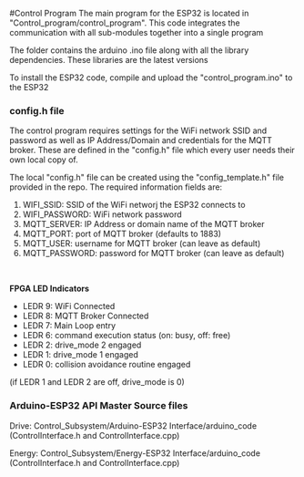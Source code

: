 #Control Program
The main program for the ESP32 is located in "Control_program/control_program". This code integrates the communication with all sub-modules together into a single program

The folder contains the arduino .ino file along with all the library dependencies. These libraries are the latest versions

To install the ESP32 code, compile and upload the "control_program.ino" to the ESP32

### config.h file
The control program requires settings for the WiFi network SSID and password as well as IP Address/Domain and credentials for the MQTT broker. These are defined in the "config.h" file which every user needs their own local copy of. 

The local "config.h" file can be created using the "config_template.h" file provided in the repo. The required information fields are: 
1) WIFI_SSID: SSID of the WiFi networj the ESP32 connects to
2) WIFI_PASSWORD: WiFi network password 
3) MQTT_SERVER: IP Address or domain name of the MQTT broker
4) MQTT_PORT: port of MQTT broker (defaults to 1883)
5) MQTT_USER: username for MQTT broker (can leave as default)
6) MQTT_PASSWORD: password for MQTT broker (can leave as default)
<br>

**FPGA LED Indicators**
* LEDR 9: WiFi Connected
* LEDR 8: MQTT Broker Connected
* LEDR 7: Main Loop entry
* LEDR 6: command execution status (on: busy, off: free)
* LEDR 2: drive_mode 2 engaged
* LEDR 1: drive_mode 1 engaged
* LEDR 0: collision avoidance routine engaged

(if LEDR 1 and LEDR 2 are off, drive_mode is 0)
<br>
### Arduino-ESP32 API Master Source files
Drive: Control_Subsystem/Arduino-ESP32 Interface/arduino_code (ControlInterface.h and ControlInterface.cpp)

Energy: Control_Subsystem/Energy-ESP32 Interface/arduino_code (ControlInterface.h and ControlInterface.cpp)